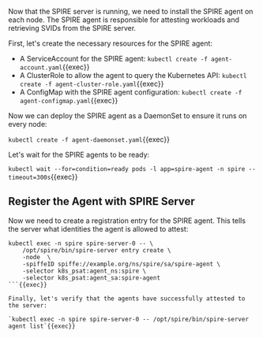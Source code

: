Now that the SPIRE server is running, we need to install the SPIRE agent on each node. The SPIRE agent is responsible for attesting workloads and retrieving SVIDs from the SPIRE server.

First, let's create the necessary resources for the SPIRE agent:

- A ServiceAccount for the SPIRE agent: `kubectl create -f agent-account.yaml`{{exec}}
- A ClusterRole to allow the agent to query the Kubernetes API: `kubectl create -f agent-cluster-role.yaml`{{exec}}
- A ConfigMap with the SPIRE agent configuration: `kubectl create -f agent-configmap.yaml`{{exec}}

Now we can deploy the SPIRE agent as a DaemonSet to ensure it runs on every node:

`kubectl create -f agent-daemonset.yaml`{{exec}}

Let's wait for the SPIRE agents to be ready:

`kubectl wait --for=condition=ready pods -l app=spire-agent -n spire --timeout=300s`{{exec}}

## Register the Agent with SPIRE Server

Now we need to create a registration entry for the SPIRE agent. This tells the server what identities the agent is allowed to attest:

```
kubectl exec -n spire spire-server-0 -- \
    /opt/spire/bin/spire-server entry create \
    -node  \
    -spiffeID spiffe://example.org/ns/spire/sa/spire-agent \
    -selector k8s_psat:agent_ns:spire \
    -selector k8s_psat:agent_sa:spire-agent
```{{exec}}

Finally, let's verify that the agents have successfully attested to the server:

`kubectl exec -n spire spire-server-0 -- /opt/spire/bin/spire-server agent list`{{exec}}